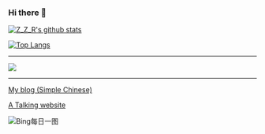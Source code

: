 ### Hi there 👋

<!--
**Sam2007-coder/Sam2007-coder** is a ✨ _special_ ✨ repository because its `README.md` (this file) appears on your GitHub profile.

Here are some ideas to get you started:

- 🔭 I’m currently working on ...
- 🌱 I’m currently learning ...
- 👯 I’m looking to collaborate on ...
- 🤔 I’m looking for help with ...
- 💬 Ask me about ...
- 📫 How to reach me: ...
- 😄 Pronouns: ...
- ⚡ Fun fact: ...
-->

[![Z_Z_R's github stats](https://github-readme-stats.vercel.app/api?username=AFewMoon&show_icons=true)](https://github.com/anuraghazra/github-readme-stats)

[![Top Langs](https://github-readme-stats.vercel.app/api/top-langs/?username=AFewMoon)](https://github.com/anuraghazra/github-readme-stats)

---

![](http://ipcounter.ihcr.top/?mode=2&mail=2926034114@qq.com&str=Join%20Us,%20We%20Need%20You.&qq=2926034114&gh=AFewMoon&lg=Z_Z_R)

---

[My blog (Simple Chinese)](https://www.cnblogs.com/Sam2007/)

[A Talking website](http://pbb.afewmoon.xyz)

![Bing每日一图](https://api.xygeng.cn/Bing/)
